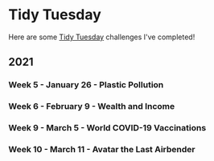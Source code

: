 # Tidy Tuesday

Here are some [Tidy Tuesday](https://github.com/rfordatascience/tidytuesday) challenges I've completed!

## 2021

### Week 5 - January 26 - Plastic Pollution

### Week 6 - February 9 - Wealth and Income

### Week 9 - March 5 - World COVID-19 Vaccinations

### Week 10 - March 11 - Avatar the Last Airbender
